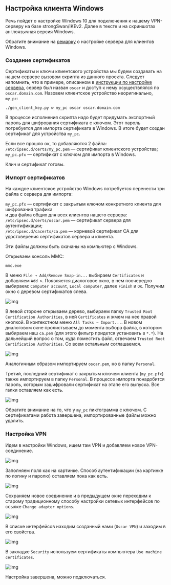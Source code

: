 ## Настройка клиента Windows

Речь пойдет о настройке Windows 10 для подключения к нашему VPN-серверу на базе strongSwan/IKEv2. Далее в тексте и на скриншотах 
англоязычная версия Windows.

Обратите внимание на [ремарку](server.html#для-клиентов-windows) о настройке сервера для клиентов Windows.

### Создание сертификатов

Сертификаты и ключи клиентского устройства мы будем создавать на нашем сервере вызовом скрипта из данного проекта. 
Следует напомнить, что в примере, описанном в [инструкции по настройке сервера](server.html), сервер был назван 
`oscar` и доступ к нему осуществлялся по `oscar.domain.com`. Назовем клиентское устройство неоригинально, `my_pc`:

```
./gen_client_key.py w my_pc oscar oscar.domain.com
```

В процессе исполнения скрипта надо будет придумать экспортный пароль для шифрования сертификата с ключом. Этот пароль 
потребуется для импорта сертификата в Windows. В итоге будет создан сертификат для устройства `my_pc`.

Если все прошло ок, то добавляются 2 файла:  
`/etc/ipsec.d/certs/my_pc.pem` — сертификат клиентского устройства;  
`my_pc.pfx` — сертификат с ключом для импорта в Windows.

Клич и сертификат готовы.

### Импорт сертификатов 

На каждое клиентское устройство Windows потребуется перенести три файла с сервера для импорта:

`my_pc.pfx` — сертификат с закрытым ключом конкретного клиента для шифрования трафика  
и два файла общих для всех клиентов нашего сервера:  
`/etc/ipsec.d/certs/oscar.pem` — сертификат сервера для аутентификации;  
`/etc/ipsec.d/cacerts/ca.pem` — корневой сертификат CA для удостоверения сертификатов сервера и клиента.

Эти файлы должны быть скачаны на компьютер с Windows.

Открываем консоль MMC:

```
mmc.exe
```

В меню `File → Add/Remove Snap-in...` выбираем `Certificates` и добавляем `Add >`. Появляется диалоговое окно, в 
нем 
поочередно выбираем: `Computer account`, `Local computer`, далее `Finish` и `OK`. Получим окно с деревом сертификатов 
слева.

![img](img/w1.png)

В левой стороне открываем дерево, выбираем папку `Trusted Root Certification Authorities`, в ней `Certificates` и 
жмем на нее правой кнопкой. В контекстном меню `All Tasks → Import...`. В новом диалоговом окне пролистываем до 
момента выбора файла, в котором выбираем наш `ca.pem` (для этого фильтр придется установить в `*.*`). На дальнейший 
вопрос о том, куда поместить файл, отвечаем `Trusted Root Certification Authorities`. Со всем остальным соглашаемся.

![img](img/w2.png)

Аналогичным образом импортируем `oscar.pem`, но в папку `Personal`.

Третий, последний сертификат с закрытым ключем клиента (`my_pc.pfx`) также импортируем в папку `Personal`. В 
процессе импорта понадобится пароль, которым зашифровали сертификат на этапе его выпуска. Все галки оставляем как есть.

![img](img/w3.png)

Обратите внимание на то, что у `my_pc` пиктограмма с ключом. С сертификатами работа завершена, импортированные файлы 
можно удалить.

### Настройка VPN

Идем в настройки Windows, ищем там VPN и добавляем новое VPN-соединение.

![img](img/w4.png)

Заполняем поля как на картинке. Способ аутентификации (на картинке по логину и паролю) оставляем пока как есть.

![img](img/w5.png)

Сохраняем новое соединение и в предыдущем окне переходим к старому традиционному способу настройки сетевых 
интерфейсов по ссылке `Change adapter options`.

![img](img/w6.png)

В списке интерфейсов находим созданный нами (`Oscar VPN`) и заходим в его свойства.

![img](img/w7.png)

В закладке `Security` используем 
сертификаты компьютера `Use machine certificates`.

![img](img/w8.png)

Настройка завершена, можно подключаться.
